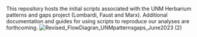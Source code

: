 This repository hosts the initial scripts associated with the UNM Herbarium patterns and gaps project (Lombardi, Faust and Marx).  Additional documentation and guides for using scripts to reproduce our analyses are forthcoming. 
![Revised_FlowDiagran_UNMpatternsgaps_June2023 (2)](https://github.com/EMLgit/herbarium-patterns-and-gaps/assets/6519075/f19f077e-d914-4fbd-bfb0-e15f53472425)
